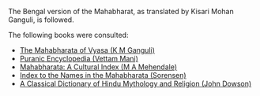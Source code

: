 The Bengal version of the Mahabharat, as translated by Kisari Mohan Ganguli, is followed. 
		
The following books were consulted:
		
-  [The Mahabharata of Vyasa (K M Ganguli)](https://archive.org/details/TheMahabharataOfKrishna-dwaipayanaVyasa)
-  [Puranic Encyclopedia (Vettam Mani)](https://archive.org/details/puranicencyclopa00maniuoft)
-  [Mahabharata: A Cultural Index (M A Mehendale)](http://www.sanskrit-lexicon.uni-koeln.de/scans/MCIScan/2014/web/webtc/download.html)
-  [Index to the Names in the Mahabharata (Sorensen)](http://www.sanskrit-lexicon.uni-koeln.de/scans/INMScan/2013/web/webtc/download.html)
-  [A Classical Dictionary of Hindu Mythology and Religion (John Dowson)](https://archive.org/details/aclassicaldictio00dowsuoft/page/n28/mode/2up)